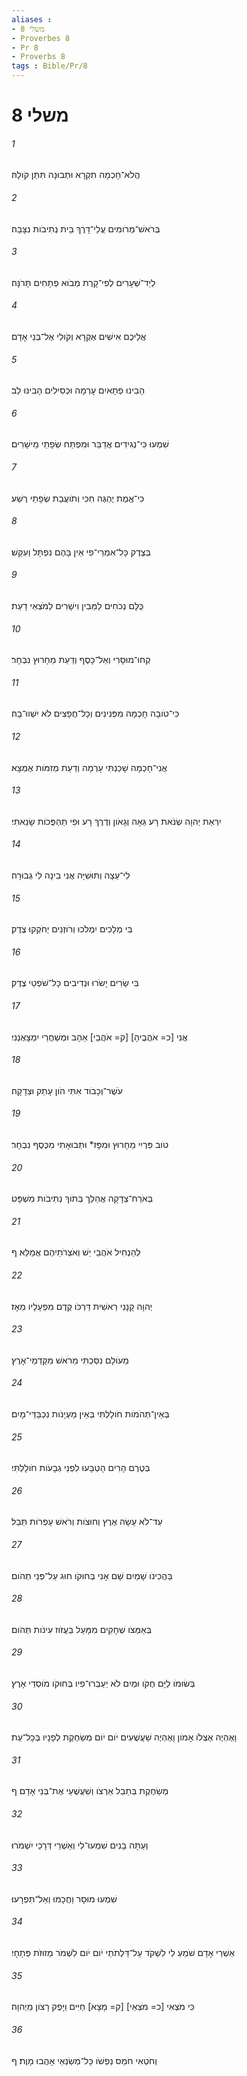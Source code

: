 ```yaml
---
aliases : 
- משלי 8
- Proverbes 8
- Pr 8
- Proverbs 8
tags : Bible/Pr/8
---
```


# משלי 8

###### 1
הֲלֹא־חָכְמָה תִקְרָא וּתְבוּנָה תִּתֵּן קֹולָהּ׃
###### 2
בְּרֹאשׁ־מְרֹומִים עֲלֵי־דָרֶךְ בֵּית נְתִיבֹות נִצָּבָה׃
###### 3
לְיַד־שְׁעָרִים לְפִי־קָרֶת מְבֹוא פְתָחִים תָּרֹנָּה׃
###### 4
אֲלֵיכֶם אִישִׁים אֶקְרָא וְקֹולִי אֶל־בְּנֵי אָדָם׃
###### 5
הָבִינוּ פְתָאיִם עָרְמָה וּכְסִילִים הָבִינוּ לֵב׃
###### 6
שִׁמְעוּ כִּי־נְגִידִים אֲדַבֵּר וּמִפְתַּח שְׂפָתַי מֵישָׁרִים׃
###### 7
כִּי־אֱמֶת יֶהְגֶּה חִכִּי וְתֹועֲבַת שְׂפָתַי רֶשַׁע׃
###### 8
בְּצֶדֶק כָּל־אִמְרֵי־פִי אֵין בָּהֶם נִפְתָּל וְעִקֵּשׁ׃
###### 9
כֻּלָּם נְכֹחִים לַמֵּבִין וִישָׁרִים לְמֹצְאֵי דָעַת׃
###### 10
קְחוּ־מוּסָרִי וְאַל־כָּסֶף וְדַעַת מֵחָרוּץ נִבְחָר׃
###### 11
כִּי־טֹובָה חָכְמָה מִפְּנִינִים וְכָל־חֲפָצִים לֹא יִשְׁווּ־בָהּ׃
###### 12
אֲנִי־חָכְמָה שָׁכַנְתִּי עָרְמָה וְדַעַת מְזִמֹּות אֶמְצָא׃
###### 13
יִרְאַת יְהוָה שְׂנֹאת רָע גֵּאָה וְגָאֹון וְדֶרֶךְ רָע וּפִי תַהְפֻּכֹות שָׂנֵאתִי׃
###### 14
לִי־עֵצָה וְתוּשִׁיָּה אֲנִי בִינָה לִי גְבוּרָה׃
###### 15
בִּי מְלָכִים יִמְלֹכוּ וְרֹוזְנִים יְחֹקְקוּ צֶדֶק׃
###### 16
בִּי שָׂרִים יָשֹׂרוּ וּנְדִיבִים כָּל־שֹׁפְטֵי צֶדֶק׃
###### 17
אֲנִי [כ= אֹהֲבֶיהָ] [ק= אֹהֲבַי] אֵהָב וּמְשַׁחֲרַי יִמְצָאֻנְנִי׃
###### 18
עֹשֶׁר־וְכָבֹוד אִתִּי הֹון עָתֵק וּצְדָקָה׃
###### 19
טֹוב פִּרְיִי מֵחָרוּץ וּמִפָּז* וּתְבוּאָתִי מִכֶּסֶף נִבְחָר׃
###### 20
בְּאֹרַח־צְדָקָה אֲהַלֵּך בְּתֹוךְ נְתִיבֹות מִשְׁפָּט׃
###### 21
לְהַנְחִיל אֹהֲבַי יֵשׁ וְאֹצְרֹתֵיהֶם אֲמַלֵּא׃ ף
###### 22
יְהוָה קָנָנִי רֵאשִׁית דַּרְכֹּו קֶדֶם מִפְעָלָיו מֵאָז׃
###### 23
מֵעֹולָם נִסַּכְתִּי מֵרֹאשׁ מִקַּדְמֵי־אָרֶץ׃
###### 24
בְּאֵין־תְּהֹמֹות חֹולָלְתִּי בְּאֵין מַעְיָנֹות נִכְבַּדֵּי־מָיִם׃
###### 25
בְּטֶרֶם הָרִים הָטְבָּעוּ לִפְנֵי גְבָעֹות חֹולָלְתִּי׃
###### 26
עַד־לֹא עָשָׂה אֶרֶץ וְחוּצֹות וְרֹאשׁ עָפְרֹות תֵּבֵל׃
###### 27
בַּהֲכִינֹו שָׁמַיִם שָׁם אָנִי בְּחוּקֹו חוּג עַל־פְּנֵי תְהֹום׃
###### 28
בְּאַמְּצֹו שְׁחָקִים מִמָּעַל בַּעֲזֹוז עִינֹות תְּהֹום׃
###### 29
בְּשׂוּמֹו לַיָּם חֻקֹּו וּמַיִם לֹא יַעַבְרוּ־פִיו בְּחוּקֹו מֹוסְדֵי אָרֶץ׃
###### 30
וָאֶהְיֶה אֶצְלֹו אָמֹון וָאֶהְיֶה שַׁעֲשֻׁעִים יֹום יֹום מְשַׂחֶקֶת לְפָנָיו בְּכָל־עֵת׃
###### 31
מְשַׂחֶקֶת בְּתֵבֵל אַרְצֹו וְשַׁעֲשֻׁעַי אֶת־בְּנֵי אָדָם׃ ף
###### 32
וְעַתָּה בָנִים שִׁמְעוּ־לִי וְאַשְׁרֵי דְּרָכַי יִשְׁמֹרוּ׃
###### 33
שִׁמְעוּ מוּסָר וַחֲכָמוּ וְאַל־תִּפְרָעוּ׃
###### 34
אַשְׁרֵי אָדָם שֹׁמֵעַ לִי לִשְׁקֹד עַל־דַּלְתֹתַי יֹום יֹום לִשְׁמֹר מְזוּזֹת פְּתָחָי׃
###### 35
כִּי מֹצְאִי [כ= מֹצְאֵי] [ק= מָצָא] חַיִּים וַיָּפֶק רָצֹון מֵיְהוָה׃
###### 36
וְחֹטְאִי חֹמֵס נַפְשֹׁו כָּל־מְשַׂנְאַי אָהֲבוּ מָוֶת׃ ף
